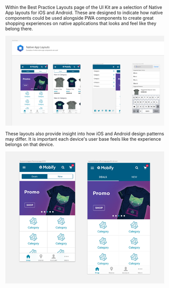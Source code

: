 Within the Best Practice Layouts page of the UI Kit are a selection of Native App layouts for iOS and Android. These are designed to indicate how native components could be used alongside PWA components to create great shopping experiences on native applications that looks and feel like they belong there.

![App Components](images/uikit-app-layouts.png)

These layouts also provide insight into how iOS and Android design patterns may differ. It is important each device's user base feels like the experience belongs on that device.

![OS Difference](images/app-home-difference.png)
